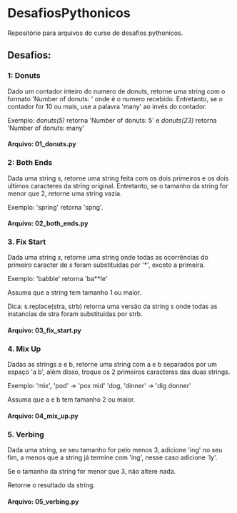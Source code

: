 # DesafiosPythonicos
Repositório para arquivos do curso de desafios pythonicos.

## Desafios:

### 1: Donuts

Dado um contador inteiro do numero de donuts, retorne uma string com o formato 'Number of donuts: <count>' onde <count> é o numero recebido. Entretanto, se o contador for 10 ou mais, use a palavra 'many' ao invés do contador. 
  
  Exemplo: _donuts(5)_ retorna 'Number of donuts: 5'
e _donuts(23)_ retorna 'Number of donuts: many'

#### Arquivo: 01_donuts.py


### 2: Both Ends

Dada uma string s, retorne uma string feita com os dois primeiros e os dois ultimos caracteres da string original. Entretanto, se o tamanho da string
for menor que 2, retorne uma string vazia.

Exemplo: 'spring' retorna 'spng'. 

#### Arquivo: 02_both_ends.py

### 3. Fix Start

Dada uma string _s_, retorne uma string onde todas as ocorrências do primeiro caracter de _s_ foram substituidas por '*', exceto a primeira.

Exemplo: 'babble' retorna 'ba**le'

Assuma que a string tem tamanho 1 ou maior.

Dica: s.replace(stra, strb) retorna uma versão da string s
onde todas as instancias de stra foram substituidas por strb.

#### Arquivo: 03_fix_start.py

### 4. Mix Up

Dadas as strings a e b, retorne uma string com a e b separados por um espaço 'a b', além disso, troque os 2 primeiros caracteres
das duas strings.


Exemplo:
    'mix', 'pod' -> 'pox mid'
    'dog, 'dinner' -> 'dig donner'

Assuma que a e b tem tamanho 2 ou maior.


#### Arquivo: 04_mix_up.py

### 5. Verbing

Dada uma string, se seu tamanho for pelo menos 3, adicione 'ing' no seu fim, a menos que a string já termine com 'ing', nesse caso adicione 'ly'.

Se o tamanho da string for menor que 3, não altere nada.

Retorne o resultado da string.

#### Arquivo: 05_verbing.py
